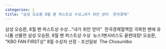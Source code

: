 ```yaml
---
categories: j
title: "삼성 오승환 8월 팬 퍼스트상 수상…내가 위안 얻어  한국경제"
---
```

삼성 오승환, 8월 팬 퍼스트상 수상…"내가 위안 얻어"&nbsp;&nbsp;한국경제혈액암 극복한 팬에 유니폼 선물한 삼성 오승환, 8월 팬 퍼스트상 수상&nbsp;&nbsp;뉴스1팬서비스도 끝판대장! 오승환, "KBO FAN FIRST상" 8월 수상자 선정 - 조선일보&nbsp;&nbsp;The Chosunilbo